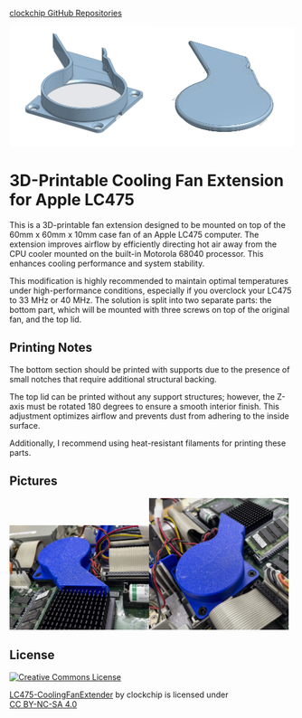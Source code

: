 [clockchip GitHub Repositories](https://github.com/clockchip?tab=repositories)

<img src="docs/fan_bottom.png" style="display: inline-block; width: 50%;" alt="LC475 CoolingFanExtension - bottom part " /><img src="docs/fan_top.png" style="display: inline-block; width: 50%;" alt="LC475 CoolingFanExtension - top part"/>

# 3D-Printable Cooling Fan Extension for Apple LC475

This is a 3D-printable fan extension designed to be mounted on top of the 60mm x 60mm x 10mm case fan of an Apple LC475 computer. 
The extension improves airflow by efficiently directing hot air away from the CPU cooler mounted on the built-in Motorola 68040 processor. 
This enhances cooling performance and system stability.

This modification is highly recommended to maintain optimal temperatures under high-performance conditions, especially if you overclock your LC475 to 33 MHz or 40 MHz.
The solution is split into two separate parts: the bottom part, which will be mounted with three screws on top of the original fan, and the top lid.

## Printing Notes

The bottom section should be printed with supports due to the presence of small notches that require additional structural backing.

The top lid can be printed without any support structures; however, the Z-axis must be rotated 180 degrees to ensure a smooth interior finish. 
This adjustment optimizes airflow and prevents dust from adhering to the inside surface.

Additionally, I recommend using heat-resistant filaments for printing these parts.

## Pictures

<img src="docs/fan3.jpg" style="display: inline-block; width: 49%;" alt="Picture of the mounted bottom part" /><img src="docs/fan2.jpg" style="display: inline-block; width: 49%;" alt="Picture installed top lid" />



## License

<a rel="license" href="https://creativecommons.org/licenses/by-nc-sa/4.0/?ref=chooser-v1"><img alt="Creative Commons License" style="border-width:0" src="https://i.creativecommons.org/l/by-nc-sa/4.0/88x31.png" /></a>

<p xmlns:cc="http://creativecommons.org/ns#"  xmlns:dct="http://purl.org/dc/terms/"><a property="dct:title"  rel="cc:attributionURL"  href="https://github.com/clockchip/LC475-CoolingFanExtender">LC475-CoolingFanExtender</a> by clockchip is licensed  under <a  href="http://creativecommons.org/licenses/by-nc-sa/4.0/?ref=chooser-v1"  target="_blank" rel="license noopener noreferrer"  style="display:inline-block;">CC BY-NC-SA 4.0</a></p>  
